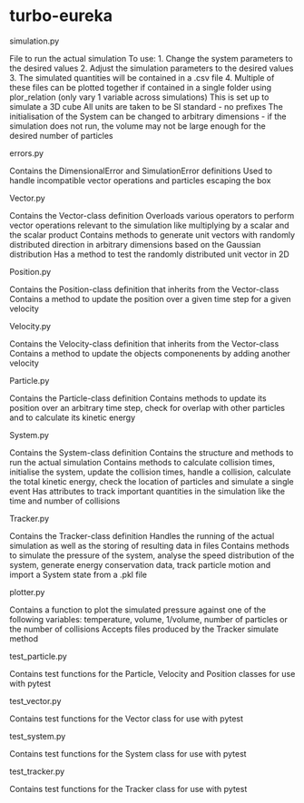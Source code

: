 # turbo-eureka

simulation.py

File to run the actual simulation
To use:
    1. Change the system parameters to the desired values
    2. Adjust the simulation parameters to the desired values
    3. The simulated quantities will be contained in a .csv file
    4. Multiple of these files can be plotted together if contained in a single folder using plor_relation (only vary 1 variable across simulations)
This is set up to simulate a 3D cube
All units are taken to be SI standard - no prefixes
The initialisation of the System can be changed to arbitrary dimensions - if the simulation does not run, the volume may not be large enough for the desired number of particles

errors.py

Contains the DimensionalError and SimulationError definitions
Used to handle incompatible vector operations and particles escaping the box

Vector.py

Contains the Vector-class definition
Overloads various operators to perform vector operations relevant to the simulation like multiplying
by a scalar and the scalar product
Contains methods to generate unit vectors with randomly distributed direction in arbitrary dimensions based on the Gaussian 
distribution
Has a method to test the randomly distributed unit vector in 2D

Position.py

Contains the Position-class definition that inherits from the Vector-class
Contains a method to update the position over a given time step for a given velocity

Velocity.py 

Contains the Velocity-class definition that inherits from the Vector-class
Contains a method to update the objects componenents by adding another velocity

Particle.py

Contains the Particle-class definition
Contains methods to update its position over an arbitrary time step, check for overlap with other particles and to 
calculate its kinetic energy

System.py

Contains the System-class definition
Contains the structure and methods to run the actual simulation
Contains methods to calculate collision times, initialise the system, update the collision times, handle a collision, calculate the total kinetic energy, check the location of particles and simulate a single event
Has attributes to track important quantities in the simulation like the time and number of collisions

Tracker.py

Contains the Tracker-class definition
Handles the running of the actual simulation as well as the storing of resulting data in files
Contains methods to simulate the pressure of the system, analyse the speed distribution of the system, generate energy conservation data, track particle motion and import a System state from a .pkl file

plotter.py

Contains a function to plot the simulated pressure against one of the following variables: temperature, volume, 1/volume, number of particles or the number of collisions
Accepts files produced by the Tracker simulate method

test_particle.py

Contains test functions for the Particle, Velocity and Position classes for use with pytest

test_vector.py

Contains test functions for the Vector class for use with pytest

test_system.py

Contains test functions for the System class for use with pytest

test_tracker.py

Contains test functions for the Tracker class for use with pytest